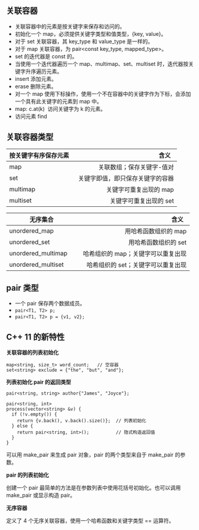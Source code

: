## 关联容器

* 关联容器中的元素是按关键字来保存和访问的。
* 初始化一个 map，必须提供关键字类型和值类型，{key, value}。
* 对于 set 关联容器，其 key_type 和 value_type 是一样的。
* 对于 map 关联容器，为 pair<const key_type, mapped_type>。
* set 的迭代器是 const 的。
* 当使用一个迭代器遍历一个 map、multimap、set、multiset 时，迭代器按关键字升序遍历元素。
* insert 添加元素。
* erase 删除元素。
* 对一个 map 使用下标操作，使用一个不在容器中的关键字作为下标，会添加一个具有此关键字的元素到 map 中。
* map: c.at(k)  访问关键字为 k 的元素。
* 访问元素 find

## 关联容器类型

| 按关键字有序保存元素  | 含义    |
| --------            | -----:  | 
| map           | 关联数组；保存关键字-值对| 
| set           | 关键字即值，即只保存关键字的容器|
| multimap      | 关键字可重复出现的 map|     
| multiset      | 关键字可重复出现的 set|  

| 无序集合        | 含义    |
| --------       | -----:  | 
| unordered_map            | 用哈希函数组织的 map| 
| unordered_set            | 用哈希函数组织的 set|
| unordered_multimap       | 哈希组织的 map；关键字可以重复出现| 
| unordered_multiset       | 哈希组织的 set；关键字可以重复出现|

## pair 类型

* 一个 pair 保存两个数据成员。
* `pair<T1, T2> p;`
* `pair<T1, T2> p = {v1, v2};`

## C++ 11 的新特性

**关联容器的列表初始化**

```
map<string, size_t> word_count;   // 空容器
set<string> exclude = {"the", "but", "and"};
```

**列表初始化 pair 的返回类型**

```
pair<string, string> author{"James", "Joyce"};

pair<string, int>
process(vector<string> &v) {
  if (!v.empty()) {
    return {v.back(), v.back().size()};  // 列表初始化
  } else {
    return pair<string, int>();          // 隐式构造返回值
  }
}
```

可以用 make_pair 来生成 pair 对象，pair 的两个类型来自于 make_pair 的参数。

**pair 的列表初始化**

创建一个 pair 最简单的方法是在参数列表中使用花括号初始化。也可以调用 make_pair 或显示构造 pair。

**无序容器**

定义了 4 个无序关联容器，使用一个哈希函数和关键字类型 == 运算符。
